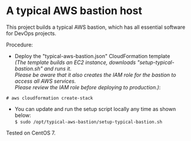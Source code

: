 # A typical AWS bastion host
This project builds a typical AWS bastion, which has all essential software for DevOps projects.

Procedure:
* Deploy the "typical-aws-bastion.json" CloudFormation template \
_(The template builds an EC2 instance, downloads "setup-typical-bastion.sh" and runs it. \
Please be aware that it also creates the IAM role for the bastion to access all AWS services. \
Please review the IAM role before deploying to production.)_:
```
# aws cloudformation create-stack
``` 
* You can update and run the setup script locally any time as shown below: \
``` $ sudo /opt/typical-aws-bastion/setup-typical-bastion.sh ```

Tested on CentOS 7.
